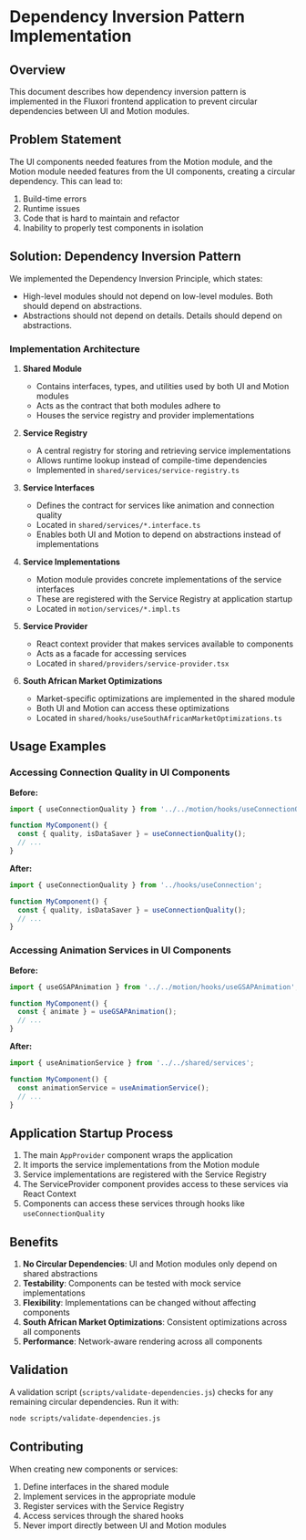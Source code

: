 # Dependency Inversion Pattern Implementation

## Overview

This document describes how dependency inversion pattern is implemented in the Fluxori frontend application to prevent circular dependencies between UI and Motion modules.

## Problem Statement

The UI components needed features from the Motion module, and the Motion module needed features from the UI components, creating a circular dependency. This can lead to:

1. Build-time errors
2. Runtime issues
3. Code that is hard to maintain and refactor
4. Inability to properly test components in isolation

## Solution: Dependency Inversion Pattern

We implemented the Dependency Inversion Principle, which states:
- High-level modules should not depend on low-level modules. Both should depend on abstractions.
- Abstractions should not depend on details. Details should depend on abstractions.

### Implementation Architecture

1. **Shared Module**
   - Contains interfaces, types, and utilities used by both UI and Motion modules
   - Acts as the contract that both modules adhere to
   - Houses the service registry and provider implementations

2. **Service Registry**
   - A central registry for storing and retrieving service implementations
   - Allows runtime lookup instead of compile-time dependencies
   - Implemented in `shared/services/service-registry.ts`

3. **Service Interfaces**
   - Defines the contract for services like animation and connection quality
   - Located in `shared/services/*.interface.ts`
   - Enables both UI and Motion to depend on abstractions instead of implementations

4. **Service Implementations**
   - Motion module provides concrete implementations of the service interfaces
   - These are registered with the Service Registry at application startup
   - Located in `motion/services/*.impl.ts`

5. **Service Provider**
   - React context provider that makes services available to components
   - Acts as a facade for accessing services
   - Located in `shared/providers/service-provider.tsx`

6. **South African Market Optimizations**
   - Market-specific optimizations are implemented in the shared module
   - Both UI and Motion can access these optimizations
   - Located in `shared/hooks/useSouthAfricanMarketOptimizations.ts`

## Usage Examples

### Accessing Connection Quality in UI Components

**Before:**
```typescript
import { useConnectionQuality } from '../../motion/hooks/useConnectionQuality';

function MyComponent() {
  const { quality, isDataSaver } = useConnectionQuality();
  // ...
}
```

**After:**
```typescript
import { useConnectionQuality } from '../hooks/useConnection';

function MyComponent() {
  const { quality, isDataSaver } = useConnectionQuality();
  // ...
}
```

### Accessing Animation Services in UI Components

**Before:**
```typescript
import { useGSAPAnimation } from '../../motion/hooks/useGSAPAnimation';

function MyComponent() {
  const { animate } = useGSAPAnimation();
  // ...
}
```

**After:**
```typescript
import { useAnimationService } from '../../shared/services';

function MyComponent() {
  const animationService = useAnimationService();
  // ...
}
```

## Application Startup Process

1. The main `AppProvider` component wraps the application
2. It imports the service implementations from the Motion module
3. Service implementations are registered with the Service Registry
4. The ServiceProvider component provides access to these services via React Context
5. Components can access these services through hooks like `useConnectionQuality`

## Benefits

1. **No Circular Dependencies**: UI and Motion modules only depend on shared abstractions
2. **Testability**: Components can be tested with mock service implementations
3. **Flexibility**: Implementations can be changed without affecting components
4. **South African Market Optimizations**: Consistent optimizations across all components
5. **Performance**: Network-aware rendering across all components

## Validation

A validation script (`scripts/validate-dependencies.js`) checks for any remaining circular dependencies. Run it with:

```bash
node scripts/validate-dependencies.js
```

## Contributing

When creating new components or services:

1. Define interfaces in the shared module
2. Implement services in the appropriate module
3. Register services with the Service Registry
4. Access services through the shared hooks
5. Never import directly between UI and Motion modules